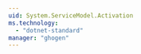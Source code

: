 ```yaml
---
uid: System.ServiceModel.Activation
ms.technology: 
  - "dotnet-standard"
manager: "ghogen"
---
```

